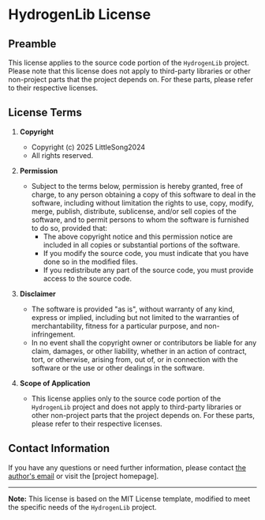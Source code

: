 # HydrogenLib License

## Preamble

This license applies to the source code portion of the `HydrogenLib` project. Please note that this license does not apply to third-party libraries or other non-project parts that the project depends on. For these parts, please refer to their respective licenses.

## License Terms

1. **Copyright**
   - Copyright (c) 2025 LittleSong2024
   - All rights reserved.

2. **Permission**
   - Subject to the terms below, permission is hereby granted, free of charge, to any person obtaining a copy of this software to deal in the software, including without limitation the rights to use, copy, modify, merge, publish, distribute, sublicense, and/or sell copies of the software, and to permit persons to whom the software is furnished to do so, provided that:
     - The above copyright notice and this permission notice are included in all copies or substantial portions of the software.
     - If you modify the source code, you must indicate that you have done so in the modified files.
     - If you redistribute any part of the source code, you must provide access to the source code.

3. **Disclaimer**
   - The software is provided "as is", without warranty of any kind, express or implied, including but not limited to the warranties of merchantability, fitness for a particular purpose, and non-infringement.
   - In no event shall the copyright owner or contributors be liable for any claim, damages, or other liability, whether in an action of contract, tort, or otherwise, arising from, out of, or in connection with the software or the use or other dealings in the software.

4. **Scope of Application**
   - This license applies only to the source code portion of the `HydrogenLib` project and does not apply to third-party libraries or other non-project parts that the project depends on. For these parts, please refer to their respective licenses.

## Contact Information

If you have any questions or need further information, please contact [the author's email](mailto:LittleSong2024@outlook.com) or visit the [project homepage].

---

**Note:** This license is based on the MIT License template, modified to meet the specific needs of the `HydrogenLib` project.

